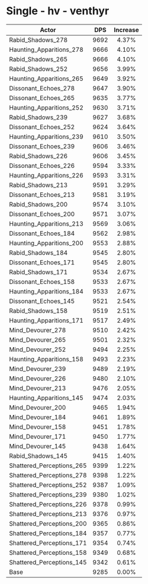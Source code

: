 # Single - hv - venthyr
| Actor | DPS | Increase |
|---|:---:|:---:|
|Rabid_Shadows_278|9692|4.37%|
|Haunting_Apparitions_278|9666|4.10%|
|Rabid_Shadows_265|9666|4.10%|
|Rabid_Shadows_252|9656|3.99%|
|Haunting_Apparitions_265|9649|3.92%|
|Dissonant_Echoes_278|9647|3.90%|
|Dissonant_Echoes_265|9635|3.77%|
|Haunting_Apparitions_252|9630|3.71%|
|Rabid_Shadows_239|9627|3.68%|
|Dissonant_Echoes_252|9624|3.64%|
|Haunting_Apparitions_239|9610|3.50%|
|Dissonant_Echoes_239|9606|3.46%|
|Rabid_Shadows_226|9606|3.45%|
|Dissonant_Echoes_226|9594|3.33%|
|Haunting_Apparitions_226|9593|3.31%|
|Rabid_Shadows_213|9591|3.29%|
|Dissonant_Echoes_213|9581|3.19%|
|Rabid_Shadows_200|9574|3.10%|
|Dissonant_Echoes_200|9571|3.07%|
|Haunting_Apparitions_213|9569|3.06%|
|Dissonant_Echoes_184|9562|2.98%|
|Haunting_Apparitions_200|9553|2.88%|
|Rabid_Shadows_184|9545|2.80%|
|Dissonant_Echoes_171|9545|2.80%|
|Rabid_Shadows_171|9534|2.67%|
|Dissonant_Echoes_158|9533|2.67%|
|Haunting_Apparitions_184|9533|2.67%|
|Dissonant_Echoes_145|9521|2.54%|
|Rabid_Shadows_158|9519|2.51%|
|Haunting_Apparitions_171|9517|2.49%|
|Mind_Devourer_278|9510|2.42%|
|Mind_Devourer_265|9501|2.32%|
|Mind_Devourer_252|9494|2.25%|
|Haunting_Apparitions_158|9493|2.23%|
|Mind_Devourer_239|9489|2.19%|
|Mind_Devourer_226|9480|2.10%|
|Mind_Devourer_213|9476|2.05%|
|Haunting_Apparitions_145|9474|2.03%|
|Mind_Devourer_200|9465|1.94%|
|Mind_Devourer_184|9461|1.89%|
|Mind_Devourer_158|9451|1.78%|
|Mind_Devourer_171|9450|1.77%|
|Mind_Devourer_145|9438|1.64%|
|Rabid_Shadows_145|9415|1.40%|
|Shattered_Perceptions_265|9399|1.22%|
|Shattered_Perceptions_278|9398|1.22%|
|Shattered_Perceptions_252|9387|1.09%|
|Shattered_Perceptions_239|9380|1.02%|
|Shattered_Perceptions_226|9378|0.99%|
|Shattered_Perceptions_213|9376|0.97%|
|Shattered_Perceptions_200|9365|0.86%|
|Shattered_Perceptions_184|9357|0.77%|
|Shattered_Perceptions_171|9354|0.74%|
|Shattered_Perceptions_158|9349|0.68%|
|Shattered_Perceptions_145|9342|0.61%|
|Base|9285|0.00%|
